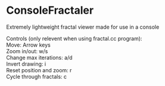# ConsoleFractaler
Extremely lightweight fractal viewer made for use in a console

Controls (only relevent when using fractal.cc program):  
Move: Arrow keys  
Zoom in/out: w/s  
Change max iterations: a/d  
Invert drawing: i  
Reset position and zoom: r  
Cycle through fractals: c  

